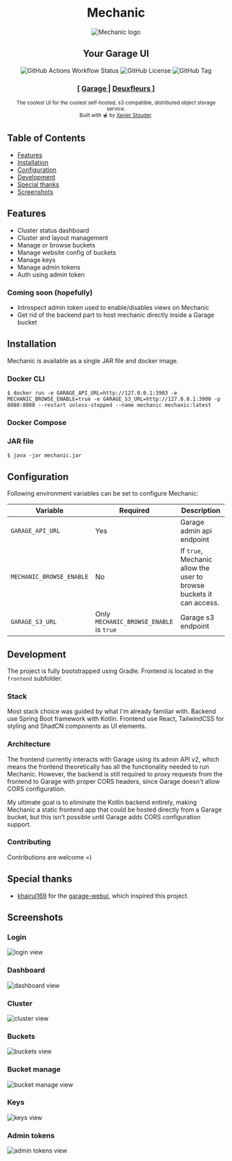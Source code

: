 <h1 align="center">Mechanic</h1>

<div align="center">
  <img alt="Mechanic logo" src="https://raw.githubusercontent.com/StouderIO/mechanic/refs/heads/main/frontend/public/mechanic-logo.svg">

</div>

<h2 align="center">
  Your Garage UI
</h2>

<div align="center">
  <img alt="GitHub Actions Workflow Status" src="https://img.shields.io/github/actions/workflow/status/StouderIO/mechanic/docker.yml?style=for-the-badge">
  <img alt="GitHub License" src="https://img.shields.io/github/license/StouderIO/mechanic?style=for-the-badge">
  <img alt="GitHub Tag" src="https://img.shields.io/github/v/tag/StouderIO/mechanic?style=for-the-badge">
</div>

<div align="center">
  <h3>
    <span> [ </span>
    <a href="https://garagehq.deuxfleurs.fr/">
      Garage
    </a>
    <span> | </span>
    <a href="https://deuxfleurs.fr/">
      Deuxfleurs
    </a>
    <span> ] </span>
  </h3>
</div>

<div align="center">
  <sub>The coolest UI for the coolest self-hosted, s3 compatible, distributed object storage service. <br />Built with 🫕 by
  <a href="https://bsky.app/profile/stouder.io">Xavier Stouder</a>.</sub>
</div>

## Table of Contents
- [Features](#features)
- [Installation](#installation)
- [Configuration](#configuration)
- [Development](#development)
- [Special thanks](#special-thanks)
- [Screenshots](#screenshots)
## Features
- Cluster status dashboard
- Cluster and layout management
- Manage or browse buckets
- Manage website config of buckets
- Manage keys
- Manage admin tokens
- Auth using admin token

### Coming soon (hopefully)
- Introspect admin token used to enable/disables views on Mechanic
- Get rid of the backend part to host mechanic directly inside a Garage bucket

## Installation
Mechanic is available as a single JAR file and docker image.

### Docker CLI
```shell
$ docker run -e GARAGE_API_URL=http://127.0.0.1:3903 -e MECHANIC_BROWSE_ENABLE=true -e GARAGE_S3_URL=http://127.0.0.1:3900 -p 8080:8080 --restart unless-stopped --name mechanic mechanic:latest
```
### Docker Compose

### JAR file
```shell
$ java -jar mechanic.jar
```

## Configuration

Following environment variables can be set to configure Mechanic:

| Variable               | Required                                | Description                                                     |
|------------------------|-----------------------------------------|-----------------------------------------------------------------|
| `GARAGE_API_URL`         | Yes                                     | Garage admin api endpoint                                       |
| `MECHANIC_BROWSE_ENABLE` | No                                      | If `true`, Mechanic allow the user to browse buckets it can access. |
| `GARAGE_S3_URL`          | Only `MECHANIC_BROWSE_ENABLE` is `true` | Garage s3 endpoint                                              |

## Development
The project is fully bootstrapped using Gradle. Frontend is located in the `frontend` subfolder.

### Stack
Most stack choice was guided by what I'm already familiar with.
Backend use Spring Boot framework with Kotlin.
Frontend use React, TailwindCSS for styling and ShadCN components as UI elements.

### Architecture
The frontend currently interacts with Garage using its admin API v2, which means the frontend theoretically has all the functionality needed to run Mechanic.
However, the backend is still required to proxy requests from the frontend to Garage with proper CORS headers, since Garage doesn't allow CORS configuration.

My ultimate goal is to eliminate the Kotlin backend entirely, making Mechanic a static frontend app that could be hosted directly from a Garage bucket,
but this isn't possible until Garage adds CORS configuration support.

### Contributing
Contributions are welcome =)

## Special thanks
- [khairul169](https://github.com/khairul169) for the [garage-webui](https://github.com/khairul169/garage-webui), which inspired this project.

## Screenshots
### Login
![login view](.github/screenshots/login.png)

### Dashboard
![dashboard view](.github/screenshots/dashboard.png)

### Cluster
![cluster view](.github/screenshots/cluster.png)

### Buckets
![buckets view](.github/screenshots/buckets.png)

### Bucket manage
![bucket manage view](.github/screenshots/bucket_manage.png)

### Keys
![keys view](.github/screenshots/keys.png)

### Admin tokens
![admin tokens view](.github/screenshots/admin_tokens.png)